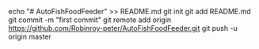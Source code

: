 echo "# AutoFishFoodFeeder" >> README.md
git init
git add README.md
git commit -m "first commit"
git remote add origin https://github.com/Robinroy-peter/AutoFishFoodFeeder.git
git push -u origin master
